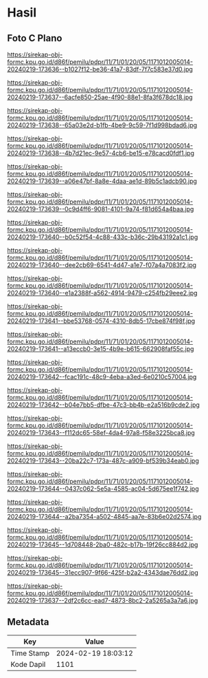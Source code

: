 # Hasil

## Foto C Plano

https://sirekap-obj-formc.kpu.go.id/d86f/pemilu/pdpr/11/71/01/20/05/1171012005014-20240219-173636--b1027f12-be36-41a7-83df-7f7c583e37d0.jpg

https://sirekap-obj-formc.kpu.go.id/d86f/pemilu/pdpr/11/71/01/20/05/1171012005014-20240219-173637--6acfe850-25ae-4f90-88e1-8fa3f678dc18.jpg

https://sirekap-obj-formc.kpu.go.id/d86f/pemilu/pdpr/11/71/01/20/05/1171012005014-20240219-173638--65a03e2d-b1fb-4be9-9c59-7f1d998bdad6.jpg

https://sirekap-obj-formc.kpu.go.id/d86f/pemilu/pdpr/11/71/01/20/05/1171012005014-20240219-173638--4b7d21ec-9e57-4cb6-be15-e78cacd0fdf1.jpg

https://sirekap-obj-formc.kpu.go.id/d86f/pemilu/pdpr/11/71/01/20/05/1171012005014-20240219-173639--a06e47bf-8a8e-4daa-ae1d-89b5c1adcb90.jpg

https://sirekap-obj-formc.kpu.go.id/d86f/pemilu/pdpr/11/71/01/20/05/1171012005014-20240219-173639--0c9d4ff6-9081-4101-9a74-f81d654a4baa.jpg

https://sirekap-obj-formc.kpu.go.id/d86f/pemilu/pdpr/11/71/01/20/05/1171012005014-20240219-173640--b0c52f54-4c88-433c-b36c-29b43192a1c1.jpg

https://sirekap-obj-formc.kpu.go.id/d86f/pemilu/pdpr/11/71/01/20/05/1171012005014-20240219-173640--dee2cb69-6541-4d47-a1e7-f07a4a7083f2.jpg

https://sirekap-obj-formc.kpu.go.id/d86f/pemilu/pdpr/11/71/01/20/05/1171012005014-20240219-173640--e1a2388f-a562-4914-9479-c254fb29eee2.jpg

https://sirekap-obj-formc.kpu.go.id/d86f/pemilu/pdpr/11/71/01/20/05/1171012005014-20240219-173641--bbe53768-0574-4310-8db5-17cbe874f98f.jpg

https://sirekap-obj-formc.kpu.go.id/d86f/pemilu/pdpr/11/71/01/20/05/1171012005014-20240219-173641--a13eccb0-3e15-4b9e-b615-662908faf55c.jpg

https://sirekap-obj-formc.kpu.go.id/d86f/pemilu/pdpr/11/71/01/20/05/1171012005014-20240219-173642--fcac191c-48c9-4eba-a3ed-6e0210c57004.jpg

https://sirekap-obj-formc.kpu.go.id/d86f/pemilu/pdpr/11/71/01/20/05/1171012005014-20240219-173642--b04e7bb5-dfbe-47c3-bb4b-e2a516b9cde2.jpg

https://sirekap-obj-formc.kpu.go.id/d86f/pemilu/pdpr/11/71/01/20/05/1171012005014-20240219-173643--f112dc65-58ef-4da4-97a8-f58e3225bca8.jpg

https://sirekap-obj-formc.kpu.go.id/d86f/pemilu/pdpr/11/71/01/20/05/1171012005014-20240219-173643--20ba22c7-173a-487c-a909-bf539b34eab0.jpg

https://sirekap-obj-formc.kpu.go.id/d86f/pemilu/pdpr/11/71/01/20/05/1171012005014-20240219-173644--0437c062-5e5a-4585-ac04-5d675ee1f742.jpg

https://sirekap-obj-formc.kpu.go.id/d86f/pemilu/pdpr/11/71/01/20/05/1171012005014-20240219-173644--a2ba7354-a502-4845-aa7e-83b6e02d2574.jpg

https://sirekap-obj-formc.kpu.go.id/d86f/pemilu/pdpr/11/71/01/20/05/1171012005014-20240219-173645--1d708448-2ba0-482c-b17b-19f26cc884d2.jpg

https://sirekap-obj-formc.kpu.go.id/d86f/pemilu/pdpr/11/71/01/20/05/1171012005014-20240219-173645--31ecc907-9f66-425f-b2a2-4343dae76dd2.jpg

https://sirekap-obj-formc.kpu.go.id/d86f/pemilu/pdpr/11/71/01/20/05/1171012005014-20240219-173637--2df2c6cc-ead7-4873-8bc2-2a5265a3a7a6.jpg


## Metadata

| Key        | Value               |
| ---------- | ------------------- |
| Time Stamp | 2024-02-19 18:03:12 |
| Kode Dapil | 1101                |



